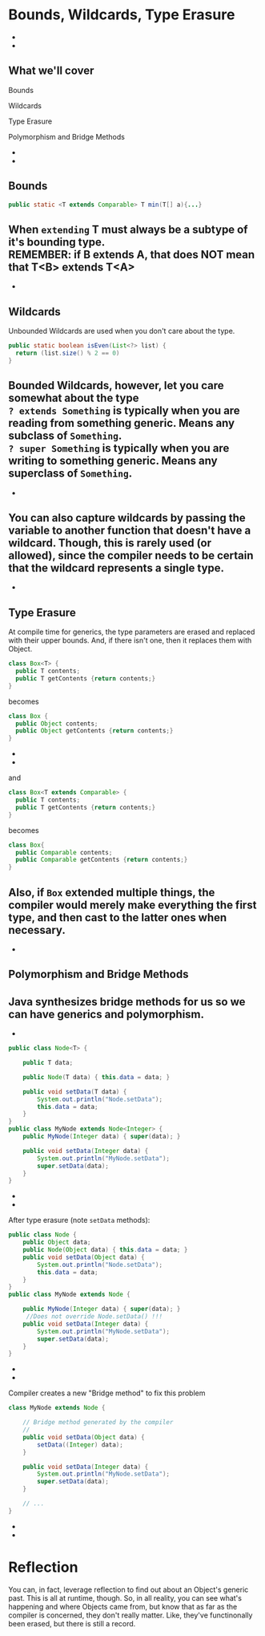 # Bounds, Wildcards, Type Erasure


-
-
## What we'll cover
<p class="fragment fade-up">Bounds</p>
<p class="fragment fade-up">Wildcards</p>
<p class="fragment fade-up">Type Erasure</p>
<p class="fragment fade-up">Polymorphism and Bridge Methods</p>


-
-
## Bounds
```Java
public static <T extends Comparable> T min(T[] a){...}
```
When `extending` T must always be a subtype of it's bounding type.  
REMEMBER: if B extends A, that does NOT mean that T&lt;B> extends T&lt;A>
-
-
## Wildcards
Unbounded Wildcards are used when you don't care about the type.
```Java
public static boolean isEven(List<?> list) {
  return (list.size() % 2 == 0)
}
```
Bounded Wildcards, however, let you care somewhat about the type  
`? extends Something` is typically when you are reading from something generic.  Means any subclass of `Something`.  
`? super Something` is typically when you are writing to something generic.  Means any superclass of `Something`.  
-
-
You can also capture wildcards by passing the variable to another function that doesn't have a wildcard.  Though, this is rarely used (or allowed), since the compiler needs to be certain that the wildcard represents a single type.
-
-
## Type Erasure
At compile time for generics, the type parameters are erased and replaced with their upper bounds.  And, if there isn't one, then it replaces them with Object.
```Java
class Box<T> {
  public T contents;
  public T getContents {return contents;}
}
```
becomes
```Java
class Box {
  public Object contents;
  public Object getContents {return contents;}
}
```
-
-
and
```Java
class Box<T extends Comparable> {
  public T contents;
  public T getContents {return contents;}
}
```
becomes
```Java
class Box{
  public Comparable contents;
  public Comparable getContents {return contents;}
}
```
Also, if `Box` extended multiple things, the compiler would merely make everything the first type, and then cast to the latter ones when necessary.
-
-
## Polymorphism and Bridge Methods
Java synthesizes bridge methods for us so we can have generics and polymorphism.
-
-
```Java
public class Node<T> {

    public T data;

    public Node(T data) { this.data = data; }

    public void setData(T data) {
        System.out.println("Node.setData");
        this.data = data;
    }
}
public class MyNode extends Node<Integer> {
    public MyNode(Integer data) { super(data); }

    public void setData(Integer data) {
        System.out.println("MyNode.setData");
        super.setData(data);
    }
}
```
-
-
After type erasure (note `setData` methods):
```Java
public class Node {
    public Object data;
    public Node(Object data) { this.data = data; }
    public void setData(Object data) {
        System.out.println("Node.setData");
        this.data = data;
    }
}
public class MyNode extends Node {

    public MyNode(Integer data) { super(data); }
	 //Does not override Node.setData() !!!
    public void setData(Integer data) {
        System.out.println("MyNode.setData");
        super.setData(data);
    }
}
```
-
-
Compiler creates a new "Bridge method" to fix this problem
```Java
class MyNode extends Node {

    // Bridge method generated by the compiler
    //
    public void setData(Object data) {
        setData((Integer) data);
    }

    public void setData(Integer data) {
        System.out.println("MyNode.setData");
        super.setData(data);
    }

    // ...
}
```

-
-
# Reflection
You can, in fact, leverage reflection to find out about an Object's generic past.  This is all at runtime, though.  So, in all reality, you can see what's happening and where Objects came from, but know that as far as the compiler is concerned, they don't really matter.  Like, they've functinonally been erased, but there is still a record.
